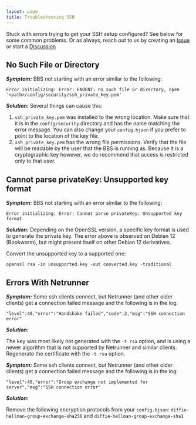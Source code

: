 ```yaml
---
layout: page
title: Troubleshooting SSH
---
```


Stuck with errors trying to get your SSH setup configured? See below for some common problems. Or as always, reach out to us by creating an [Issue](https://github.com/NuSkooler/enigma-bbs/issues) or start a [Discussion](https://github.com/NuSkooler/enigma-bbs/discussions)

## No Such File or Directory

***Symptom:***
BBS not starting with an error similar to the following:

```shell
Error initializing: Error: ENOENT: no such file or directory, open '<path>/config/security/ssh_private_key.pem'
```

***Solution:***
Several things can cause this:

1. `ssh_private_key.pem` was installed to the wrong location. Make sure that it is in the `config/security` directory and has the name matching the error message. You can also change your `config.hjson` if you prefer to point to the location of the key file.
2. `ssh_private_key.pem` has the wrong file permissions. Verify that the file will be readable by the user that the BBS is running as. Because it is a cryptographic key however, we do recommend that access is restricted only to that user.

## Cannot parse privateKey: Unsupported key format

***Symptom:***
BBS not starting with an error similar to the following:

```shell
Error initializing: Error: Cannot parse privateKey: Unsupported key format
```

***Solution:***
Depending on the OpenSSL version, a specific key format is used to generate the private key. The error above is observed on Debian 12 (Bookworm), but might present itself on other Debian 12 derivatives.

Convert the unsupported key to a supported one:

```shell
openssl rsa -in unsupported.key -out converted.key -traditional
```

## Errors With Netrunner

***Symptom:***
Some ssh clients connect, but Netrunner (and other older clients) get a connection failed message and the following is in the log:

```shell
"level":40,"error":"Handshake failed","code":2,"msg":"SSH connection error"
```

***Solution:***

The key was most likely not generated with the `-t rsa` option, and is using a newer algorithm that is not supported by Netrunner and similar clients. Regenerate the certificate with the `-t rsa` option.

***Symptom:***
Some ssh clients connect, but Netrunner (and other older clients) get a connection failed message and the following is in the log:

```shell
"level":40,"error":"Group exchange not implemented for server","msg":"SSH connection error"
```

***Solution:***

Remove the following encryption protocols from your `config.hjson`: `diffie-hellman-group-exchange-sha256` and `diffie-hellman-group-exchange-sha1`